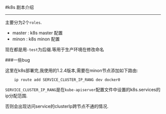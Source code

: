 #k8s 剧本介绍

---

主要分为2个`roles`.

* master : k8s master 配置
* minon : k8s minon 配置

现在都是用`-test`为后缀.等用于生产环境在修改命名


###一些bug

这里在k8s部署完,我使用的1.2.4版本,需要在minon节点添加如下路由:

		ip route add SERVICE_CLUSTER_IP_RANG dev docker0
		
`SERVICE_CLUSTER_IP_RANG`是在`kube-apiserver`配置文件中设置的k8s.services的ip分配范围.
		
否则会出现访问service的clusterIp跨节点不通的情况.